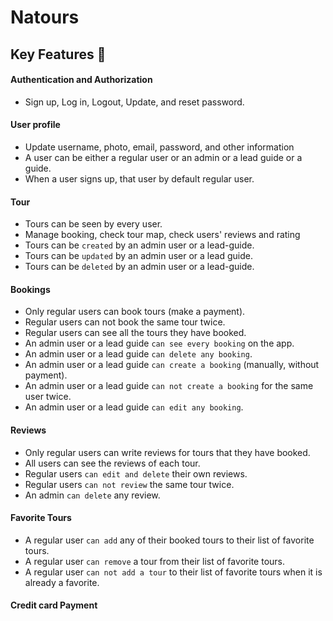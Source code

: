 # Natours


## Key Features 📝

#### Authentication and Authorization
  - Sign up, Log in, Logout, Update, and reset password.

#### User profile
  - Update username, photo, email, password, and other information
  - A user can be either a regular user or an admin or a lead guide or a guide.
  - When a user signs up, that user by default regular user.

#### Tour
  - Tours can be seen by every user.
  - Manage booking, check tour map, check users' reviews and rating
  - Tours can be `created` by an admin user or a lead-guide.
  - Tours can be `updated` by an admin user or a lead guide.
  - Tours can be `deleted` by an admin user or a lead-guide.
   
#### Bookings
  - Only regular users can book tours (make a payment).
  - Regular users can not book the same tour twice.
  - Regular users can see all the tours they have booked.
  - An admin user or a lead guide `can see every booking` on the app.
  - An admin user or a lead guide `can delete any booking`.
  - An admin user or a lead guide `can create a booking` (manually, without payment).
  - An admin user or a lead guide `can not create a booking` for the same user twice.
  - An admin user or a lead guide `can edit any booking`.

#### Reviews
  - Only regular users can write reviews for tours that they have booked.
  - All users can see the reviews of each tour.
  - Regular users `can edit and delete` their own reviews.
  - Regular users `can not review` the same tour twice.
  - An admin `can delete` any review.

#### Favorite Tours
  - A regular user `can add` any of their booked tours to their list of favorite tours.
  - A regular user `can remove` a tour from their list of favorite tours.
  - A regular user `can not add a tour` to their list of favorite tours when it is already a favorite.

#### Credit card Payment
